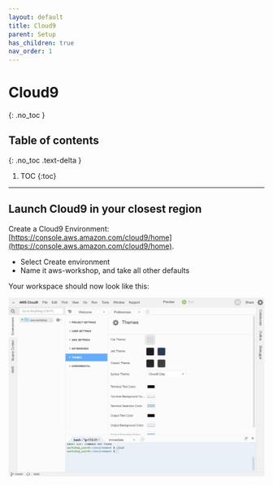 ```yaml
---
layout: default
title: Cloud9
parent: Setup
has_children: true
nav_order: 1
---
```


# Cloud9
{: .no_toc }

## Table of contents
{: .no_toc .text-delta }

1. TOC
{:toc}

---

## Launch Cloud9 in your closest region

Create a Cloud9 Environment: [https://console.aws.amazon.com/cloud9/home](https://console.aws.amazon.com/cloud9/home).

- Select Create environment
- Name it aws-workshop, and take all other defaults

Your workspace should now look like this:

![Image](../../src/img/Setup/Cloud9-1.jpg)